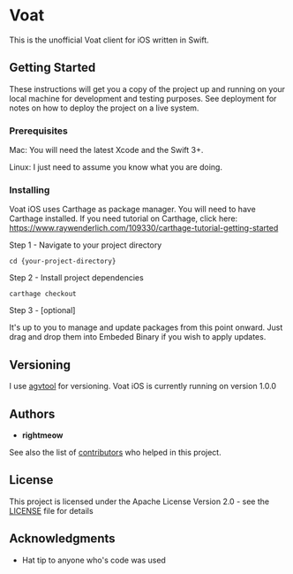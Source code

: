 # Voat

This is the unofficial Voat client for iOS written in Swift.

## Getting Started

These instructions will get you a copy of the project up and running on your local machine for development and testing purposes. See deployment for notes on how to deploy the project on a live system.

### Prerequisites

Mac: You will need the latest Xcode and the Swift 3+.

Linux: I just need to assume you know what you are doing.

### Installing

Voat iOS uses Carthage as package manager. You will need to have Carthage installed. If you need tutorial on Carthage, click here: https://www.raywenderlich.com/109330/carthage-tutorial-getting-started

Step 1 - Navigate to your project directory

```
cd {your-project-directory}
```

Step 2 - Install project dependencies

```
carthage checkout
```

Step 3 - [optional]

It's up to you to manage and update packages from this point onward. Just drag and drop them into Embeded Binary if you wish to apply updates.

## Versioning

I use [agvtool](https://developer.apple.com/library/content/qa/qa1827/_index.html) for versioning. Voat iOS is currently running on version 1.0.0

## Authors

* **rightmeow**

See also the list of [contributors](CREDITS.md) who helped in this project.

## License

This project is licensed under the Apache License Version 2.0 - see the [LICENSE](LICENSE) file for details

## Acknowledgments

* Hat tip to anyone who's code was used
